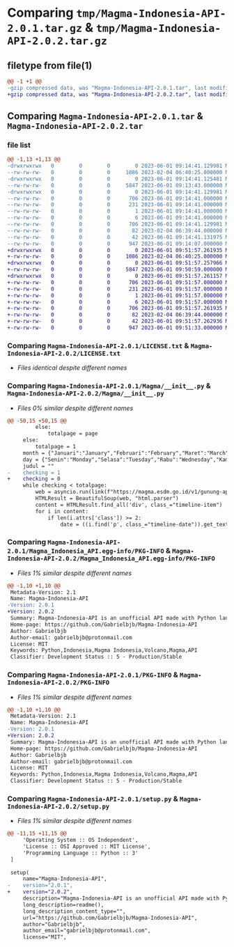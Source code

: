 # Comparing `tmp/Magma-Indonesia-API-2.0.1.tar.gz` & `tmp/Magma-Indonesia-API-2.0.2.tar.gz`

## filetype from file(1)

```diff
@@ -1 +1 @@
-gzip compressed data, was "Magma-Indonesia-API-2.0.1.tar", last modified: Thu Jun  1 09:14:41 2023, max compression
+gzip compressed data, was "Magma-Indonesia-API-2.0.2.tar", last modified: Thu Jun  1 09:51:57 2023, max compression
```

## Comparing `Magma-Indonesia-API-2.0.1.tar` & `Magma-Indonesia-API-2.0.2.tar`

### file list

```diff
@@ -1,13 +1,13 @@
-drwxrwxrwx   0        0        0        0 2023-06-01 09:14:41.129981 Magma-Indonesia-API-2.0.1/
--rw-rw-rw-   0        0        0     1086 2023-02-04 06:40:25.000000 Magma-Indonesia-API-2.0.1/LICENSE.txt
-drwxrwxrwx   0        0        0        0 2023-06-01 09:14:41.125481 Magma-Indonesia-API-2.0.1/Magma/
--rw-rw-rw-   0        0        0     5847 2023-06-01 09:13:43.000000 Magma-Indonesia-API-2.0.1/Magma/__init__.py
-drwxrwxrwx   0        0        0        0 2023-06-01 09:14:41.129981 Magma-Indonesia-API-2.0.1/Magma_Indonesia_API.egg-info/
--rw-rw-rw-   0        0        0      706 2023-06-01 09:14:41.000000 Magma-Indonesia-API-2.0.1/Magma_Indonesia_API.egg-info/PKG-INFO
--rw-rw-rw-   0        0        0      231 2023-06-01 09:14:41.000000 Magma-Indonesia-API-2.0.1/Magma_Indonesia_API.egg-info/SOURCES.txt
--rw-rw-rw-   0        0        0        1 2023-06-01 09:14:41.000000 Magma-Indonesia-API-2.0.1/Magma_Indonesia_API.egg-info/dependency_links.txt
--rw-rw-rw-   0        0        0        6 2023-06-01 09:14:41.000000 Magma-Indonesia-API-2.0.1/Magma_Indonesia_API.egg-info/top_level.txt
--rw-rw-rw-   0        0        0      706 2023-06-01 09:14:41.129981 Magma-Indonesia-API-2.0.1/PKG-INFO
--rw-rw-rw-   0        0        0       82 2023-02-04 06:39:44.000000 Magma-Indonesia-API-2.0.1/README.txt
--rw-rw-rw-   0        0        0       42 2023-06-01 09:14:41.131975 Magma-Indonesia-API-2.0.1/setup.cfg
--rw-rw-rw-   0        0        0      947 2023-06-01 09:14:07.000000 Magma-Indonesia-API-2.0.1/setup.py
+drwxrwxrwx   0        0        0        0 2023-06-01 09:51:57.261935 Magma-Indonesia-API-2.0.2/
+-rw-rw-rw-   0        0        0     1086 2023-02-04 06:40:25.000000 Magma-Indonesia-API-2.0.2/LICENSE.txt
+drwxrwxrwx   0        0        0        0 2023-06-01 09:51:57.257966 Magma-Indonesia-API-2.0.2/Magma/
+-rw-rw-rw-   0        0        0     5847 2023-06-01 09:50:59.000000 Magma-Indonesia-API-2.0.2/Magma/__init__.py
+drwxrwxrwx   0        0        0        0 2023-06-01 09:51:57.261157 Magma-Indonesia-API-2.0.2/Magma_Indonesia_API.egg-info/
+-rw-rw-rw-   0        0        0      706 2023-06-01 09:51:57.000000 Magma-Indonesia-API-2.0.2/Magma_Indonesia_API.egg-info/PKG-INFO
+-rw-rw-rw-   0        0        0      231 2023-06-01 09:51:57.000000 Magma-Indonesia-API-2.0.2/Magma_Indonesia_API.egg-info/SOURCES.txt
+-rw-rw-rw-   0        0        0        1 2023-06-01 09:51:57.000000 Magma-Indonesia-API-2.0.2/Magma_Indonesia_API.egg-info/dependency_links.txt
+-rw-rw-rw-   0        0        0        6 2023-06-01 09:51:57.000000 Magma-Indonesia-API-2.0.2/Magma_Indonesia_API.egg-info/top_level.txt
+-rw-rw-rw-   0        0        0      706 2023-06-01 09:51:57.261935 Magma-Indonesia-API-2.0.2/PKG-INFO
+-rw-rw-rw-   0        0        0       82 2023-02-04 06:39:44.000000 Magma-Indonesia-API-2.0.2/README.txt
+-rw-rw-rw-   0        0        0       42 2023-06-01 09:51:57.262936 Magma-Indonesia-API-2.0.2/setup.cfg
+-rw-rw-rw-   0        0        0      947 2023-06-01 09:51:33.000000 Magma-Indonesia-API-2.0.2/setup.py
```

### Comparing `Magma-Indonesia-API-2.0.1/LICENSE.txt` & `Magma-Indonesia-API-2.0.2/LICENSE.txt`

 * *Files identical despite different names*

### Comparing `Magma-Indonesia-API-2.0.1/Magma/__init__.py` & `Magma-Indonesia-API-2.0.2/Magma/__init__.py`

 * *Files 0% similar despite different names*

```diff
@@ -50,15 +50,15 @@
         else:
             totalpage = page
     else:
         totalpage = 1
     month = {"Januari":"January","Februari":"February","Maret":"March","April":"April","Mei":"May","Juni":"June","Juli":"July","Agustus":"August","September":"September","Oktober":"October","November":"November","Desember":"December"}
     day = {"Senin":"Monday","Selasa":"Tuesday","Rabu":"Wednesday","Kamis":"Thursday","Jumat":"Friday","Sabtu":"Saturday","Minggu":"Sunday"}
     judul = ""
-    checking = 1
+    checking = 0
     while checking < totalpage:
         web = asyncio.run(link(f"https://magma.esdm.go.id/v1/gunung-api/informasi-letusan?page={checking}"))
         HTMLResult = BeautifulSoup(web, "html.parser") 
         content = HTMLResult.find_all('div', class_="timeline-item")
         for i in content:
             if len(i.attrs['class']) >= 2:
                 date = ((i.find('p', class_="timeline-date")).get_text(strip=True).split(", "))[1].split(" ")
```

### Comparing `Magma-Indonesia-API-2.0.1/Magma_Indonesia_API.egg-info/PKG-INFO` & `Magma-Indonesia-API-2.0.2/Magma_Indonesia_API.egg-info/PKG-INFO`

 * *Files 1% similar despite different names*

```diff
@@ -1,10 +1,10 @@
 Metadata-Version: 2.1
 Name: Magma-Indonesia-API
-Version: 2.0.1
+Version: 2.0.2
 Summary: Magma-Indonesia-API is an unofficial API made with Python language!
 Home-page: https://github.com/Gabrielbjb/Magma-Indonesia-API
 Author: Gabrielbjb
 Author-email: gabrielbjb@protonmail.com
 License: MIT
 Keywords: Python,Indonesia,Magma Indonesia,Volcano,Magma,API
 Classifier: Development Status :: 5 - Production/Stable
```

### Comparing `Magma-Indonesia-API-2.0.1/PKG-INFO` & `Magma-Indonesia-API-2.0.2/PKG-INFO`

 * *Files 1% similar despite different names*

```diff
@@ -1,10 +1,10 @@
 Metadata-Version: 2.1
 Name: Magma-Indonesia-API
-Version: 2.0.1
+Version: 2.0.2
 Summary: Magma-Indonesia-API is an unofficial API made with Python language!
 Home-page: https://github.com/Gabrielbjb/Magma-Indonesia-API
 Author: Gabrielbjb
 Author-email: gabrielbjb@protonmail.com
 License: MIT
 Keywords: Python,Indonesia,Magma Indonesia,Volcano,Magma,API
 Classifier: Development Status :: 5 - Production/Stable
```

### Comparing `Magma-Indonesia-API-2.0.1/setup.py` & `Magma-Indonesia-API-2.0.2/setup.py`

 * *Files 1% similar despite different names*

```diff
@@ -11,15 +11,15 @@
     'Operating System :: OS Independent',
     'License :: OSI Approved :: MIT License',
     'Programming Language :: Python :: 3'
 ]
  
 setup(
     name="Magma-Indonesia-API",
-    version="2.0.1",
+    version="2.0.2",
     description="Magma-Indonesia-API is an unofficial API made with Python language!",
     long_description=readme(),
     long_description_content_type="",
     url="https://github.com/Gabrielbjb/Magma-Indonesia-API",
     author="Gabrielbjb",
     author_email="gabrielbjb@protonmail.com",
     license="MIT",
```

